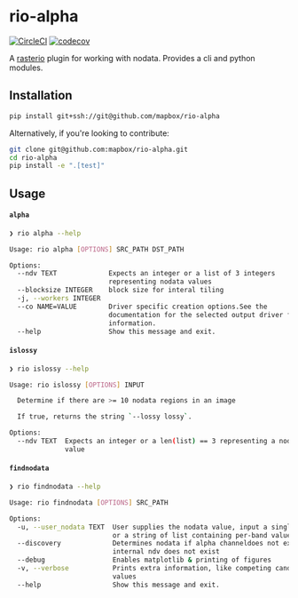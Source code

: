 
rio-alpha
=========
[![CircleCI](https://circleci.com/gh/mapbox/rio-alpha/tree/master.svg?style=shield&circle-token=e0e2f1cae4332f0c85e0007d7b8c1b4d02dc0e17)](https://circleci.com/gh/mapbox/rio-alpha) [![codecov](https://codecov.io/gh/mapbox/rio-alpha/branch/master/graph/badge.svg?token=jgKj1UPcpd)](https://codecov.io/gh/mapbox/rio-alpha)

A [rasterio](https://github.com/mapbox/rasterio) plugin for working with nodata. Provides a cli and python modules.


Installation
------------

```bash
pip install git+ssh://git@github.com/mapbox/rio-alpha
```

Alternatively, if you're looking to contribute:

```bash
git clone git@github.com:mapbox/rio-alpha.git
cd rio-alpha
pip install -e ".[test]"
```


Usage
-----

#### `alpha`

```bash
❯ rio alpha --help

Usage: rio alpha [OPTIONS] SRC_PATH DST_PATH

Options:
  --ndv TEXT             Expects an integer or a list of 3 integers
                         representing nodata values
  --blocksize INTEGER    block size for interal tiling
  -j, --workers INTEGER
  --co NAME=VALUE        Driver specific creation options.See the
                         documentation for the selected output driver for more
                         information.
  --help                 Show this message and exit.
  ```

#### `islossy`

```bash
❯ rio islossy --help

Usage: rio islossy [OPTIONS] INPUT

  Determine if there are >= 10 nodata regions in an image

  If true, returns the string `--lossy lossy`.

Options:
  --ndv TEXT  Expects an integer or a len(list) == 3 representing a nodata
              value
```


#### `findnodata`

```bash
❯ rio findnodata --help

Usage: rio findnodata [OPTIONS] SRC_PATH

Options:
  -u, --user_nodata TEXT  User supplies the nodata value, input a single value
                          or a string of list containing per-band values.
  --discovery             Determines nodata if alpha channeldoes not exist or
                          internal ndv does not exist
  --debug                 Enables matplotlib & printing of figures
  -v, --verbose           Prints extra information, like competing candidate
                          values
  --help                  Show this message and exit.

```
